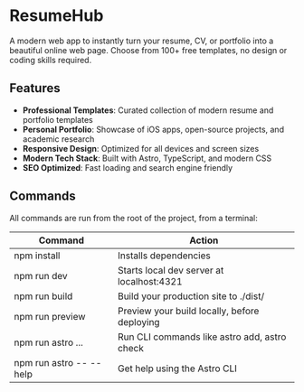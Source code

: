 # ResumeHub

A modern web app to instantly turn your resume, CV, or portfolio into a beautiful online web page. Choose from 100+ free templates, no design or coding skills required.

## Features
- **Professional Templates**: Curated collection of modern resume and portfolio templates
- **Personal Portfolio**: Showcase of iOS apps, open-source projects, and academic research
- **Responsive Design**: Optimized for all devices and screen sizes
- **Modern Tech Stack**: Built with Astro, TypeScript, and modern CSS
- **SEO Optimized**: Fast loading and search engine friendly

## Commands

All commands are run from the root of the project, from a terminal:

| Command                 | Action                                       |
| ----------------------- | -------------------------------------------- |
| npm install             | Installs dependencies                        |
| npm run dev             | Starts local dev server at localhost:4321    |
| npm run build           | Build your production site to ./dist/        |
| npm run preview         | Preview your build locally, before deploying |
| npm run astro ...       | Run CLI commands like astro add, astro check |
| npm run astro -- --help | Get help using the Astro CLI                 |

